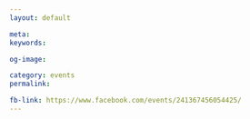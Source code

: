 ```yaml
---
layout: default

meta: 
keywords: 

og-image: 

category: events
permalink: 

fb-link: https://www.facebook.com/events/241367456054425/
---
```


